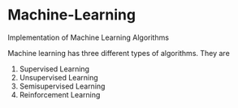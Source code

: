 # Machine-Learning
Implementation of Machine Learning Algorithms

Machine learning has three different types of algorithms. They are 
1. Supervised Learning
2. Unsupervised Learning
3. Semisupervised Learning
4. Reinforcement Learning


